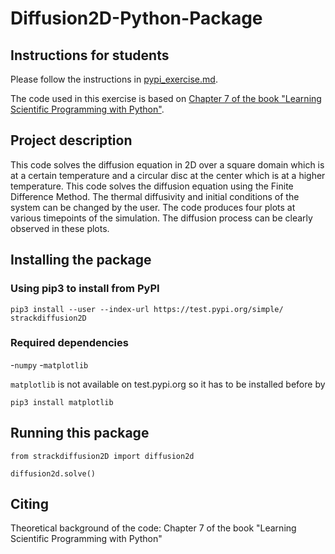 # Diffusion2D-Python-Package

## Instructions for students

Please follow the instructions in [pypi_exercise.md](https://github.com/Simulation-Software-Engineering/Lecture-Material/blob/main/03_building_and_packaging/pypi_exercise.md).

The code used in this exercise is based on [Chapter 7 of the book "Learning Scientific Programming with Python"](https://scipython.com/book/chapter-7-matplotlib/examples/the-two-dimensional-diffusion-equation/).

## Project description
This code solves the diffusion equation in 2D over a square domain which is at a certain temperature and a circular disc at the center which is at a higher temperature. This code solves the diffusion equation using the Finite Difference Method. The thermal diffusivity and initial conditions of the system can be changed by the user. The code produces four plots at various timepoints of the simulation. The diffusion process can be clearly observed in these plots.

## Installing the package

### Using pip3 to install from PyPI
```
pip3 install --user --index-url https://test.pypi.org/simple/ strackdiffusion2D
```
### Required dependencies
-`numpy`
-`matplotlib`

`matplotlib` is not available on test.pypi.org so it has to be installed before by
```
pip3 install matplotlib
```
## Running this package
```
from strackdiffusion2D import diffusion2d

diffusion2d.solve()
```
## Citing
Theoretical background of the code: Chapter 7 of the book "Learning Scientific Programming with Python" 
